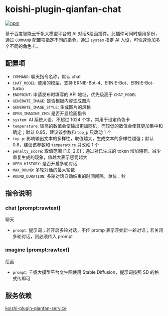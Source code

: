 # koishi-plugin-qianfan-chat

[![npm](https://img.shields.io/npm/v/koishi-plugin-qianfan-chat?style=flat-square)](https://www.npmjs.com/package/koishi-plugin-qianfan-chat)

基于百度智能云千帆大模型平台的 AI 对话&绘画插件。此插件可同时启用多份，通过 `COMMAND` 配置项指定不同的指令，通过 `system` 指定 AI 人设，可快速添加多个不同的角色卡。

## 配置项

- `COMMAND`: 聊天指令名称，默认 chat
- `CHAT_MODEL`: 使用的模型，支持 ERNIE-Bot-4、ERNIE-Bot、ERNIE-Bot-turbo
- `ENDPOINT`: 申请发布时填写的 API 地址，优先级高于 `CHAT_MODEL`
- `GENERATE_IMAGE`: 是否根据内容生成图片
- `GENERATE_IMAGE_STYLE`: 生成图片的风格
- `OPEN_IMAGINE_CMD`: 是否开启绘画指令
- `system`: AI 系统人设，不超过 1024 个字，常用于设定角色卡
- `temperature`: 较高的数值会使输出更加随机，而较低的数值会使其更加集中和确定；默认 0.95，建议该参数和 `top_p` 只改动 1 个
- `top_p`: 影响输出文本的多样性，取值越大，生成文本的多样性越强；默认 0.8，建议该参数和 `temperature` 只改动 1 个
- `penalty_score`: 取值范围 [1.0, 2.0]；通过对已生成的 token 增加惩罚，减少重复生成的现象，值越大表示惩罚越大
- `OPEN_HISTORY`: 是否开启多轮对话
- `MAX_ROUND`: 多轮对话的最大轮数
- `ROUND_DURATION`: 多轮对话自动结束的时间间隔，单位：秒

## 指令说明

### chat [prompt:rawtext]

聊天

- `prompt`: 提示词；若开启多轮对话，不传 promp 表示开始新一轮对话；若关闭多轮对话，则必须传入 prompt

### imagine [prompt:rawtext]

绘画

- `prompt`: 千帆大模型平台文生图使用 Stable Diffusion，提示词按照 SD 的格式传即可

## 服务依赖

[koishi-plugin-qianfan-service](https://github.com/maxoyed/koishi-plugin-qianfan-service)
